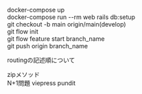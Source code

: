 docker-compose up  
docker-compose run --rm web rails db:setup  
git checkout -b main origin/main(develop)  
git flow init  
git flow feature start branch_name  
git push origin branch_name

routingの記述順について  

zipメソッド  
N+1問題
viepress
pundit
